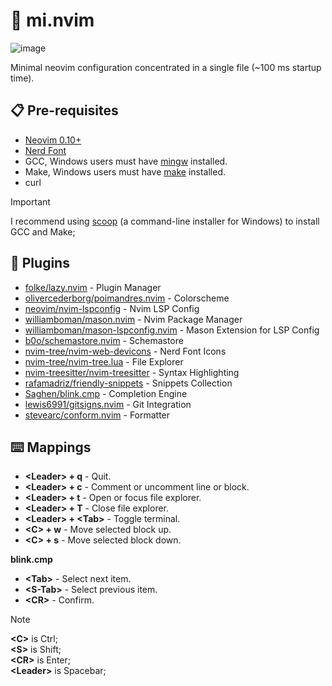 # 📝 mi.nvim

![image](https://github.com/user-attachments/assets/389e9604-693c-4967-8d36-90a1ded2fee8)

Minimal neovim configuration concentrated in a single file (~100 ms startup time).

## 📋 Pre-requisites
- [Neovim 0.10+](https://neovim.io/)
- [Nerd Font](https://www.nerdfonts.com/)
- GCC, Windows users must have [mingw](https://scoop.sh/#/apps?q=mingw&id=965b35870a2cbc6584a302ef1721c7f18faaef24) installed.
- Make, Windows users must have [make](https://scoop.sh/#/apps?q=make&id=c43ff861c0f1713336e5304d85334a29ffb86317) installed.
- curl

> [!IMPORTANT]
> I recommend using [scoop](https://scoop.sh/) (a command-line installer for Windows) to install GCC and Make;

## 🧩 Plugins

- [folke/lazy.nvim](https://github.com/folke/lazy.nvim) - Plugin Manager
- [olivercederborg/poimandres.nvim](https://github.com/olivercederborg/poimandres.nvim) - Colorscheme
- [neovim/nvim-lspconfig](https://github.com/neovim/nvim-lspconfig) - Nvim LSP Config
- [williamboman/mason.nvim](https://github.com/williamboman/mason.nvim) - Nvim Package Manager
- [williamboman/mason-lspconfig.nvim](https://github.com/williamboman/mason-lspconfig.nvim) - Mason Extension for LSP Config
- [b0o/schemastore.nvim](https://github.com/b0o/SchemaStore.nvim) - Schemastore
- [nvim-tree/nvim-web-devicons](https://github.com/nvim-tree/nvim-web-devicons) - Nerd Font Icons
- [nvim-tree/nvim-tree.lua](https://github.com/nvim-tree/nvim-tree.lua) - File Explorer
- [nvim-treesitter/nvim-treesitter](https://github.com/nvim-treesitter/nvim-treesitter) - Syntax Highlighting
- [rafamadriz/friendly-snippets](https://github.com/rafamadriz/friendly-snippets) - Snippets Collection
- [Saghen/blink.cmp](https://github.com/Saghen/blink.cmp) - Completion Engine
- [lewis6991/gitsigns.nvim](https://github.com/lewis6991/gitsigns.nvim) - Git Integration
- [stevearc/conform.nvim](https://github.com/stevearc/conform.nvim) - Formatter

## ⌨️ Mappings

- **\<Leader\> + q** - Quit.
- **\<Leader\> + c** - Comment or uncomment line or block.
- **\<Leader\> + t** - Open or focus file explorer.
- **\<Leader\> + T** - Close file explorer.
- **\<Leader\> + \<Tab\>** - Toggle terminal.
- **\<C\> + w** - Move selected block up.
- **\<C\> + s** - Move selected block down.

**blink.cmp**

- **\<Tab\>** - Select next item.
- **\<S-Tab\>** - Select previous item.
- **\<CR\>** - Confirm.

> [!NOTE]
> **\<C\>** is Ctrl;\
> **\<S\>** is Shift;\
> **\<CR\>** is Enter;\
> **\<Leader\>** is Spacebar;
